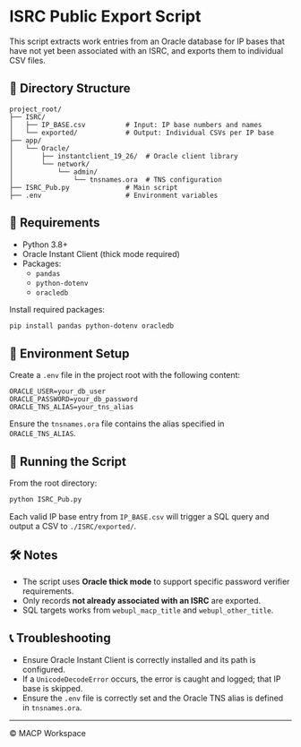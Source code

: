 # ISRC Public Export Script

This script extracts work entries from an Oracle database for IP bases that have not yet been associated with an ISRC, and exports them to individual CSV files.

## 📂 Directory Structure

```
project_root/
├── ISRC/
│   ├── IP_BASE.csv          # Input: IP base numbers and names
│   └── exported/            # Output: Individual CSVs per IP base
├── app/
│   └── Oracle/
│       ├── instantclient_19_26/  # Oracle client library
│       └── network/
│           └── admin/
│               └── tnsnames.ora  # TNS configuration
├── ISRC_Pub.py              # Main script
├── .env                     # Environment variables
```

## 🔧 Requirements

- Python 3.8+
- Oracle Instant Client (thick mode required)
- Packages:
  - `pandas`
  - `python-dotenv`
  - `oracledb`

Install required packages:
```bash
pip install pandas python-dotenv oracledb
```

## 🧪 Environment Setup

Create a `.env` file in the project root with the following content:

```env
ORACLE_USER=your_db_user
ORACLE_PASSWORD=your_db_password
ORACLE_TNS_ALIAS=your_tns_alias
```

Ensure the `tnsnames.ora` file contains the alias specified in `ORACLE_TNS_ALIAS`.

## 🚀 Running the Script

From the root directory:
```bash
python ISRC_Pub.py
```

Each valid IP base entry from `IP_BASE.csv` will trigger a SQL query and output a CSV to `./ISRC/exported/`.

## 🛠️ Notes

- The script uses **Oracle thick mode** to support specific password verifier requirements.
- Only records **not already associated with an ISRC** are exported.
- SQL targets works from `webupl_macp_title` and `webupl_other_title`.

## 📞 Troubleshooting

- Ensure Oracle Instant Client is correctly installed and its path is configured.
- If a `UnicodeDecodeError` occurs, the error is caught and logged; that IP base is skipped.
- Ensure the `.env` file is correctly set and the Oracle TNS alias is defined in `tnsnames.ora`.

---

© MACP Workspace
